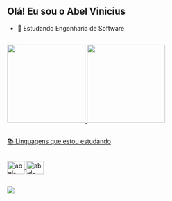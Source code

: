 ## Olá! Eu sou o Abel Vinicius

- 🌱 Estudando Engenharia de Software
##
<div>
 <a href="https://github.com/AbelVinicius">
 <img height="180em" src="https://github-readme-stats.vercel.app/api?username=AbelVinicius&show_icons=true&theme=dark" /> 
 <img height="180em" src="https://github-readme-stats.vercel.app/api/top-langs/?username=anuraghazra&layout=compact&theme=dark" />
</div>
   
##

📚 Linguagens que estou estudando

<div style="display: icline_block"><br>
<img align="center" alt="abel-c++" height="30" width="40" src="https://cdn.jsdelivr.net/gh/devicons/devicon@latest/icons/cplusplus/cplusplus-original.svg" />
<img align="center" alt="abel-java" height="30" width="40" src="https://cdn.jsdelivr.net/gh/devicons/devicon@latest/icons/java/java-original.svg" />
</div>

##


<div>
<a href="https://www.linkedin.com/in/abel-frediani-de-souza-965187362/" terget="_blank"><img src="https://img.shields.io/badge/LinkedIn-0077B5?style=for-the-badge&logo=linkedin&logoColor=white" target="_blank"></a>

</div>
